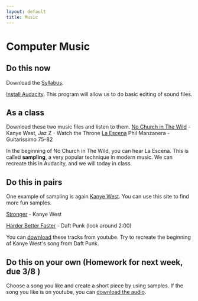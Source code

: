 ```yaml
---
layout: default
title: Music
---
```


# Computer Music

## Do this now
Download the [Syllabus](/ggu/CS102.pdf).

[Install Audacity](http://www.audacityteam.org/download/).
This program will allow us to do basic editing of sound files.

## As a class
Download these two music files and listen to them.
[No Church in The Wild](/ggu/nochurch.mp3) - Kanye West, Jaz Z - Watch the Throne
[La Escena](/ggu/LaEscena.mp3) Phil Manzanera - Guitarissimo 75-82

In the beginning of No Church in The Wild, you can hear La Escena.
This is called **sampling**, a very popular technique in modern music.
We can recreate this in Audacity, and we will today in class.

## Do this in pairs
One example of sampling is again [Kanye West](http://www.whosampled.com/sample/12/Kanye-West-Stronger-Daft-Punk-Harder,-Better,-Faster,-Stronger/). You can use this site to find more fun samples.

[Stronger](https://www.youtube.com/watch?v=PsO6ZnUZI0g) - Kanye West

[Harder Better Faster](https://www.youtube.com/watch?v=gAjR4_CbPpQ) - Daft Punk (look around 2:00)


You can [download](http://www.youtube-mp3.org/) these tracks from youtube.
Try to recreate the beginning of Kanye West's song from Daft Punk.

## Do this on your own (Homework for next week, due 3/8 )

Choose a song you like and create a short piece by using samples.
If the song you like is on youtube, you can [download the audio](http://www.youtube-mp3.org/).
